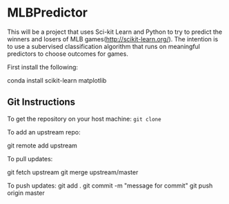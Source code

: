 # MLBPredictor
This will be a project that uses Sci-kit Learn and Python to try to predict the winners and losers
of MLB games(http://scikit-learn.org/). The intention is to use a subervised classification algorithm that runs on meaningful
predictors to choose outcomes for games.

First install the following: 

  conda install scikit-learn matplotlib
## Git Instructions

To get the repository on your host machine:
  `git clone` 

To add an upstream repo:

  git remote add upstream

To pull updates:

  git fetch upstream
  git merge upstream/master

To push updates:
git add .
git commit -m "message for commit"
git push origin master

